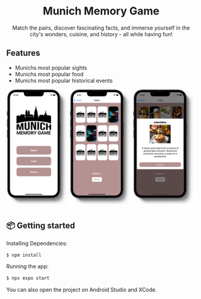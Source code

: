 <p align="center">
  <h1 align="center">Munich Memory Game</h1>
  <p align="center">Match the pairs, discover fascinating facts, and immerse yourself in the city's wonders, cuisine, and history - all while having fun!</p>
</p>


## Features

- Munichs most popular sights
- Munichs most popular food
- Munichs most popular historical events

<p align="center">
  <img src="MunichMemory/assets/Screens.png" alt="MemoryGame Logo" width="600">
</p>

## 📦 Getting started

Installing Dependencies:

```bash
$ npm install
```

Running the app:

```bash
$ npx expo start
```

You can also open the project on Android Studio and XCode.
